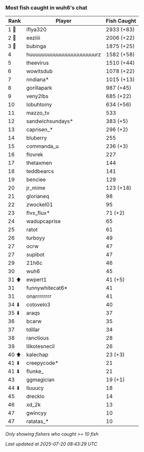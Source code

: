 ### Most fish caught in wuh6's chat
| Rank | Player | Fish Caught |
|------|--------|-----------|
| 1 🥇  | iflya320  | 2933 (+83) |
| 2 🥈  | eeziiii  | 2006 (+22) |
| 3 🥉  | bubinga  | 1875 (+25) |
| 4  | huuuuuuuuuuuuuuuuuuuuuurz  | 1582 (+58) |
| 5  | theevirus  | 1510 (+44) |
| 6  | wowitsdub  | 1078 (+22) |
| 7  | nndiana*  | 1015 (+13) |
| 8  | gorillapark  | 987 (+45) |
| 9  | veny2lbs  | 685 (+22) |
| 10  | lobuhtomy  | 634 (+56) |
| 11  | mazzo_tv  | 533 |
| 12  | sandwichsundays*  | 383 (+5) |
| 13  | caprisen_*  | 296 (+2) |
| 14  | bluberry  | 255 |
| 15  | commanda_u  | 236 (+3) |
| 16  | flovrek  | 227 |
| 17  | thetaxmen  | 144 |
| 18  | teddbearcs  | 141 |
| 19  | benciee  | 129 |
| 20  | jr_mime  | 123 (+18) |
| 21  | glorianeq  | 98 |
| 22  | zwockel01  | 95 |
| 23  | flvx_flux*  | 71 (+2) |
| 24  | wadupcaprise  | 65 |
| 25  | ratot  | 61 |
| 26  | turboyy  | 49 |
| 27  | ocrw  | 47 |
| 27  | supibot  | 47 |
| 29  | 21h6c  | 46 |
| 30  | wuh6  | 45 |
| 31 ⬆ | ewpert1  | 41 (+5) |
| 31  | funnywhitecat6*  | 41 |
| 31  | onarrrrrrrr  | 41 |
| 34 ⬇ | cotovelo3  | 40 |
| 35 ⬇ | araqs  | 37 |
| 36  | bcarw  | 35 |
| 37  | tdillar  | 34 |
| 38  | ranctious  | 28 |
| 39  | llikotesnecil  | 26 |
| 40 ⬆ | kalechap  | 23 (+3) |
| 41 ⬇ | creepycode*  | 21 |
| 41 ⬇ | flunke_  | 21 |
| 43  | ggmagician  | 19 (+1) |
| 44 ⬇ | lluuucy  | 18 |
| 45  | drecklo  | 14 |
| 46  | xd_2k  | 13 |
| 47  | gwincyy  | 10 |
| 47  | ratatas_*  | 10 |

_Only showing fishers who caught >= 10 fish_

_Last updated at 2025-07-20 08:43:29 UTC_
